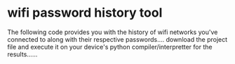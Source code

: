 # wifi password history tool

The following code provides you with the history of wifi networks you've connected to along with their respective passwords....
download the project file and execute it on your device's python compiler/interpretter for the results......
